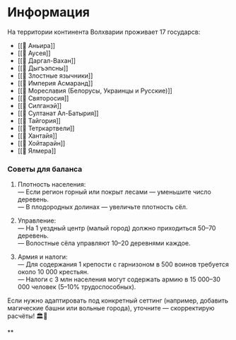 # Информация

На территории континента Волхварии проживает 17 государсв:
* [[📄 Аньира]]
* [[📄 Аусея]]
* [[📄 Даргал-Вахан]]
* [[📄 Дыгъэпсны]]
* [[📄 Злостные язычники]]
* [[📄 Империя Асмаранд]]
* [[📄 Мореславия (Белорусы, Украинцы и Русские)]]
* [[📄 Святоросия]]
* [[📄 Силганэй]]
* [[📄 Султанат Ал-Батырия]]
* [[📄 Тайгория]]
* [[📄 Тетркартвели]]
* [[📄 Хантайя]]
* [[📄 Хойтарайн]]
* [[📄 Ялмера]]


### Советы для баланса

1. Плотность населения:  
    — Если регион горный или покрыт лесами — уменьшите число деревень.  
    — В плодородных долинах — увеличьте плотность сёл.
    
2. Управление:  
    — На 1 уездный центр (малый город) должно приходиться 50–70 деревень.  
    — Волостные сёла управляют 10–20 деревнями каждое.
    
3. Армия и налоги:  
    — Для содержания 1 крепости с гарнизоном в 500 воинов требуется около 10 000 крестьян.  
    — Налоги с 3 млн населения могут содержать армию в 15 000–30 000 человек (5–10% трудоспособных).
    

Если нужно адаптировать под конкретный сеттинг (например, добавить магические башни или вольные города), уточните — скорректирую расчёты! 🏛️🌾

**